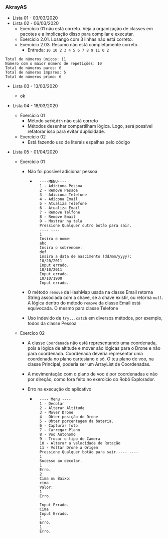 ### AkrayAS
- Lista 01 - 03/03/2020
- Lista 02 - 06/03/2020
    - Exercício 01 não está correto. Veja a organização de classes em pacotes e a implicação disso para compilar e executar.
    - Exercício 2.01. Losango com 3 linhas não está correto.
    - Exercício 2.03. Resumo não está completamente correto.
        - Entrada: `10 10 2 3 4 5 6 7 8 9 11 0 2`
```
Total de números únicos: 11
Número com o maior número de repetições: 10
Total de números pares: 6
Total de números impares: 5
Total de números primo: 6
```
- Lista 03 - 13/03/2020
    
    - ok
    
- Lista 04 - 18/03/2020
    - Exercício 01
        - Método `setWidth` não está correto
        - Métodos desenhar compartilham lógica. Logo, será possível refatorar isso para evitar duplicidade.
    - Exercício 02
         - Está fazendo uso de literais espalhas pelo código
    
- Lista 05 - 01/04/2020

    - Exercício 01

        - Não foi possível adicionar pessoa

            - ```
                ----MENU----
                1 - Adiciona Pessoa
                2 - Remove Pessoa
                3 - Adiciona Telefone
                4 - Adicona Email
                5 - Atualiza Telefone
                6 - Atualiza Email
                7 - Remove Telfone
                8 - Remove Email
                9 - Mostrar na tela
                Pressione Qualquer outro botão para sair.
                ---- ----
                1
                Insira o nome:
                abc
                Insira o sobrenome:
                def
                Insira a data de nascimento (dd/mm/yyyy):
                10/20/2011
                Input errado.
                10/10/2011
                Input errado.
                10/10/1900
                Input errado.
                ```

        - O método `remove` da HashMap usada na classe Email retorna String associada com a chave, se a chave existir, ou retorna `null`. A lógica dentro do método `remove` da classe Email está equivocada. O mesmo para classe Telefone

        - Uso indevido de `try...catch` em diversos métodos, por exemplo, todos da classe Pessoa

    - Exercíco 02

        - A classe `Coordenada` não está representando uma coordenada, pois a lógica de altitude e mover são lógicas para o Drone e não para coordenada. Coordenada deveria representar uma coordenada no plano cartesiano e só. O teu plano de voo, na classe Principal, poderia ser um ArrayList de Coordenadas. 

        - A movimentação com o plano de voo é por coordenadas e não por direção, como fora feito no exercício do Robô Explorador.

        - Erro na execução do aplicativo

            - ```
                ---- Menu ----
                1 - Decolar 
                2 - Alterar Altitude
                3 - Mover Drone
                4 - Obter posição do Drone
                5 - Obter porcentagem da bateria.
                6 - Capturar foto
                7 - Carregar Plano
                8 - Voo Autonomo
                9 - Trocar o tipo de Camera
                10 - Alterar a velocidade de Rotação
                11 - Voltar Drone a Origem
                Pressione Qualquer botão para sair.---- ----
                1
                Sucesso ao decolar.
                1
                Erro.
                2
                Cima ou Baixo: 
                cima
                Valor: 
                1
                Erro.
                
                Input Errado.
                Cima
                Input Errado.
                1
                Erro.
                1
                Erro.
                ```

